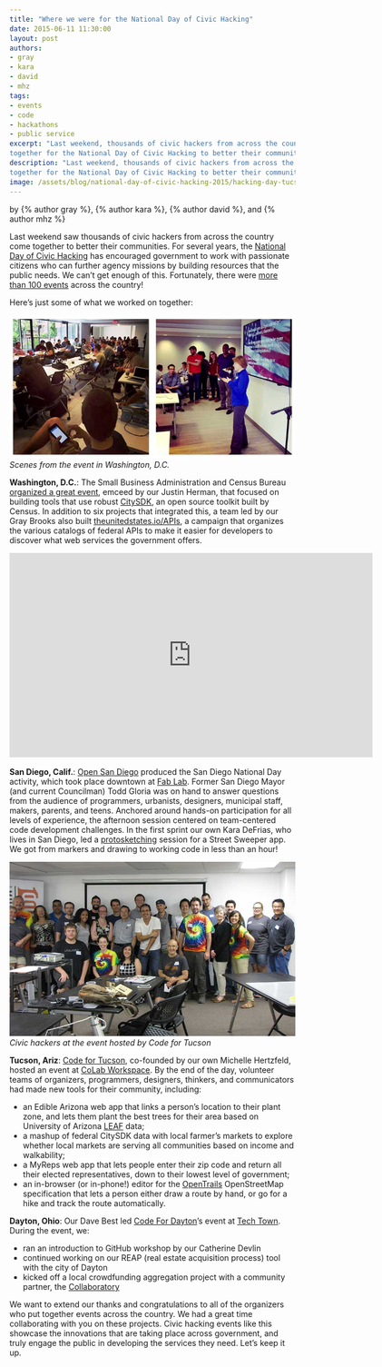 ```yaml
---
title: "Where we were for the National Day of Civic Hacking"
date: 2015-06-11 11:30:00
layout: post
authors:
- gray
- kara
- david
- mhz
tags:
- events
- code
- hackathons
- public service
excerpt: "Last weekend, thousands of civic hackers from across the country came
together for the National Day of Civic Hacking to better their communities. We love this kind of stuff, and couldn't help but get involved." 
description: "Last weekend, thousands of civic hackers from across the country came
together for the National Day of Civic Hacking to better their communities. We love this kind of stuff, and couldn't help but get involved."
image: /assets/blog/national-day-of-civic-hacking-2015/hacking-day-tucson.jpg
---
```


<p class="authors">
  by {% author gray %}, {% author kara %}, {% author david %}, and {% author mhz %}
  </p>

Last weekend saw thousands of civic hackers from across the country come
together to better their communities. For several years, the [National
Day of Civic Hacking](http://hackforchange.org/) has encouraged
government to work with passionate citizens who can further agency
missions by building resources that the public needs. We can’t get
enough of this. Fortunately, there were [more than 100 events](http://hackforchange.org/events/) across the country!

Here’s just some of what we worked on together:

![Pictures from the D.C. event](/assets/blog/national-day-of-civic-hacking-2015/hacking-day-dc.jpg)
*Scenes from the event in Washington, D.C.*

**Washington, D.C.**: The Small Business Administration and Census
Bureau [organized a great event](https://hackforchange.hackpad.com/National-Day-of-Civic-Hacking-DC-Small-Business-Edition-2015-June-6-2015-930am-6pm-C1TOw5LHMhE),
emceed by our Justin Herman, that focused on building tools that use
robust [CitySDK](http://uscensusbureau.github.io/citysdk/), an open
source toolkit built by Census. In addition to six projects that
integrated this, a team led by our Gray Brooks also built
[theunitedstates.io/APIs](https://theunitedstates.io/APIs/), a
campaign that organizes the various catalogs of federal APIs to make it
easier for developers to discover what web services the government
offers.

<div style="text-align:center">
<iframe width="640" height="360"
src="https://www.youtube-nocookie.com/embed/O4O7tonG3R8" frameborder="0"
allowfullscreen></iframe></div>

**San Diego, Calif.**: [Open San Diego](http://opensandiego.org/)
produced the San Diego National Day activity, which took place downtown
at [Fab Lab](http://www.fablabsd.org/). Former San Diego Mayor (and
current Councilman) Todd Gloria was on hand to answer questions from the
audience of programmers, urbanists, designers, municipal staff, makers,
parents, and teens. Anchored around hands-on participation for all
levels of experience, the afternoon session centered on team-centered
code development challenges. In the first sprint our own Kara DeFrias,
who lives in San Diego, led a
[protosketching](https://18f.gsa.gov/2015/01/06/protosketch/) session
for a Street Sweeper app. We got from markers and drawing to working
code in less than an hour!

![The group of civic hackers in Tucson](/assets/blog/national-day-of-civic-hacking-2015/hacking-day-tucson.jpg)
*Civic hackers at the event hosted by Code for Tucson*

**Tucson, Ariz**: [Code for Tucson](http://codefortucson.org/),
co-founded by our own Michelle Hertzfeld, hosted an event at [CoLab
Workspace](http://startuptucson.org/colab6/). By the end of the day,
volunteer teams of organizers, programmers, designers, thinkers, and
communicators had made new tools for their community, including:

-   an Edible Arizona web app that links a person’s location to their
plant zone, and lets them plant the best trees for their area
based on University of Arizona [LEAF](https://arboretum.arizona.edu/linking-edible-arizona-forests-leaf-ua-campus)
data;
-   a mashup of federal CitySDK data with local farmer’s markets to
explore whether local markets are serving all communities based on
income and walkability;
-   a MyReps web app that lets people enter their zip code and return
all their elected representatives, down to their lowest level of
government;
-   an in-browser (or in-phone!) editor for the
[OpenTrails](http://stateofthemap.us/opentrails/) OpenStreetMap
specification that lets a person either draw a route by hand, or
go for a hike and track the route automatically.

**Dayton, Ohio**: Our Dave Best led [Code For
Dayton](http://codefordayton.org/)’s event at [Tech
Town](http://daytontechtown.com/). During the event, we:

-   ran an introduction to GitHub workshop by our Catherine Devlin
-   continued working on our REAP (real estate acquisition process) tool
with the city of Dayton
-   kicked off a local crowdfunding aggregation project with a community partner, the [Collaboratory](http://daytoncollaboratory.org/)

We want to extend our thanks and congratulations to all of the
organizers who put together events across the country. We had a great
time collaborating with you on these projects. Civic hacking events like
this showcase the innovations that are taking place across government,
and truly engage the public in developing the services they need. Let’s
keep it up.

